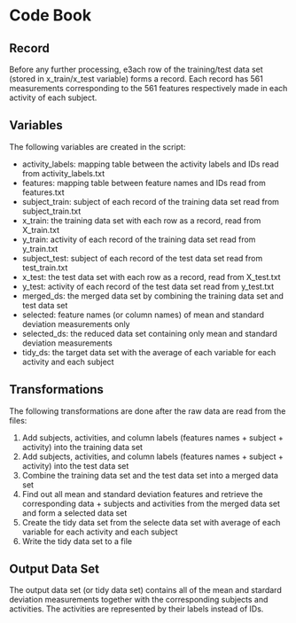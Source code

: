 Code Book
=========

Record
------

Before any further processing, e3ach row of the training/test data set (stored in x_train/x_test variable) forms a record. Each record has 561 measurements corresponding to the 561 features respectively made in each activity of each subject.


Variables
---------

The following variables are created in the script:

  * activity_labels: mapping table between the activity labels and IDs read from activity_labels.txt 
  * features: mapping table between feature names and IDs read from features.txt
  * subject_train: subject of each record of the training data set read from subject_train.txt
  * x_train: the training data set with each row as a record, read from X_train.txt 
  * y_train: activity of each record of the training data set read from y_train.txt
  * subject_test: subject of each record of the test data set read from test_train.txt
  * x_test: the test data set with each row as a record, read from X_test.txt
  * y_test: activity of each record of the test data set read from y_test.txt
  * merged_ds: the merged data set by combining the training data set and test data set
  * selected: feature names (or column names) of mean and standard deviation measurements only
  * selected_ds: the reduced data set containing only mean and standard deviation measurements
  * tidy_ds: the target data set with the average of each variable for each activity and each subject


Transformations
---------------

The following transformations are done after the raw data are read from the files:

  1. Add subjects, activities, and column labels (features names + subject + activity) into the training data set
  1. Add subjects, activities, and column labels (features names + subject + activity) into the test data set
  1. Combine the training data set and the test data set into a merged data set
  1. Find out all mean and standard deviation features and retrieve the corresponding data + subjects and activities from the merged data set and form a selected data set
  1. Create the tidy data set from the selecte data set with average of each variable for each activity and each subject
  1. Write the tidy data set to a file


Output Data Set
---------------

The output data set (or tidy data set) contains all of the mean and stardard deviation measurements together with the corresponding subjects and activities. The activities are represented by their labels instead of IDs.
